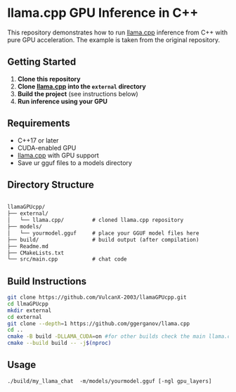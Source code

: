 # llama.cpp GPU Inference in C++

This repository demonstrates how to run [llama.cpp](https://github.com/ggerganov/llama.cpp) inference from C++ with pure GPU acceleration. The example is taken from the original repository.


## Getting Started

1. **Clone this repository**
2. **Clone [llama.cpp](https://github.com/ggerganov/llama.cpp) into the `external` directory**
3. **Build the project** (see instructions below)
4. **Run inference using your GPU**

## Requirements

- C++17 or later
- CUDA-enabled GPU
- [llama.cpp](https://github.com/ggerganov/llama.cpp) with GPU support
- Save ur gguf files to a models directory

## Directory Structure
```markdown

llamaGPUcpp/
├── external/
│   └── llama.cpp/         # cloned llama.cpp repository
├── models/
│   └── yourmodel.gguf     # place your GGUF model files here
├── build/                 # build output (after compilation)
├── Readme.md
├── CMakeLists.txt         
└── src/main.cpp           # chat code

```


## Build Instructions

```bash
git clone https://github.com/VulcanX-2003/llamaGPUcpp.git
cd llmaGPUcpp
mkdir external
cd external
git clone --depth=1 https://github.com/ggerganov/llama.cpp
cd ..
cmake -B build -DLLAMA_CUDA=on #for other builds check the main llama.cpp repository
cmake --build build -- -j$(nproc)
```

## Usage
```
./build/my_llama_chat  -m/models/yourmodel.gguf [-ngl gpu_layers]
```

